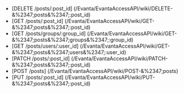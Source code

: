 * [DELETE /posts/:post_id] (/Evanta/EvantaAccessAPI/wiki/DELETE-&%2347;posts&%2347;:post_id)
* [GET /posts/:post_id] (/Evanta/EvantaAccessAPI/wiki/GET-&%2347;posts&%2347;:post_id)
* [GET /posts/groups/:group_id] (/Evanta/EvantaAccessAPI/wiki/GET-&%2347;posts&%2347;groups&%2347;:group_id)
* [GET /posts/users/:user_id] (/Evanta/EvantaAccessAPI/wiki/GET-&%2347;posts&%2347;users&%2347;:user_id)
* [PATCH /posts/:post_id] (/Evanta/EvantaAccessAPI/wiki/PATCH-&%2347;posts&%2347;:post_id)
* [POST /posts] (/Evanta/EvantaAccessAPI/wiki/POST-&%2347;posts)
* [PUT /posts/:post_id] (/Evanta/EvantaAccessAPI/wiki/PUT-&%2347;posts&%2347;:post_id)